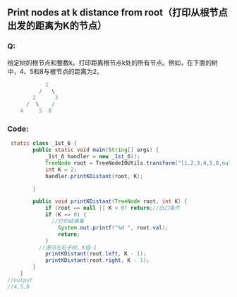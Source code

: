 ## Print nodes at k distance from root（打印从根节点出发的距离为K的节点）

### Q:

给定树的根节点和整数k。打印距离根节点k处的所有节点。例如，在下面的树中，4、5和8与根节点的距离为2。

```java
            1
          /   \
        2      3
      /  \    /
    4     5  8 
```

### Code:

```java
 static class _1st_6 {
        public static void main(String[] args) {
            _1st_6 handler = new _1st_6();
            TreeNode root = TreeNodeIOUtils.transform("[1,2,3,4,5,8,null]");
            int K = 2;
            handler.printKDistant(root, K);

        }

        public void printKDistant(TreeNode root, int K) {
            if (root == null || K < 0) return;//出口条件
            if (K == 0) {
              //打印结果集
                System.out.printf("%d ", root.val);
                return;
            }
          //递归左右子树，K值-1
            printKDistant(root.left, K - 1);
            printKDistant(root.right, K - 1);
        }
    }
//output
//4,5,8
```



